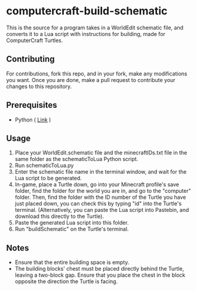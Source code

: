 # computercraft-build-schematic
This is the source for a program takes in a WorldEdit schematic file, and converts it to a Lua script with instructions for building, made for ComputerCraft Turtles.

## Contributing
For contributions, fork this repo, and in your fork, make any modifications you want. Once you are done, make a pull request to contribute your changes to this repository.

## Prerequisites
- Python ( [Link](https://www.python.org/downloads/) )

## Usage
1. Place your WorldEdit.schematic file and the minecraftIDs.txt file in the same folder as the schematicToLua Python script.
2. Run schematicToLua.py
3. Enter the schematic file name in the terminal window, and wait for the Lua script to be generated.
4. In-game, place a Turtle down, go into your Minecraft profile's save folder, find the folder for the world you are in, and go to the "computer" folder. Then, find the folder with the ID number of the Turtle you have just placed down, you can check this by typing "id" into the Turtle's terminal. (Alternatively, you can paste the Lua script into Pastebin, and download this directly to the Turtle).
5. Paste the generated Lua script into this folder.
6. Run "buildSchematic" on the Turtle's terminal.

## Notes
- Ensure that the entire building space is empty.
- The building blocks' chest must be placed directly behind the Turtle, leaving a two-block gap. Ensure that you place the chest in the block opposite the direction the Turtle is facing.
